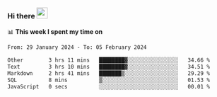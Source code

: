 ### Hi there <a href="https://www.gautamkrishnar.com/"><img src="https://media.giphy.com/media/hvRJCLFzcasrR4ia7z/giphy.gif" width="25px"></a>

📊 **This week I spent my time on**

<!--START_SECTION:waka-->

```txt
From: 29 January 2024 - To: 05 February 2024

Other        3 hrs 11 mins   ████████▓░░░░░░░░░░░░░░░░   34.66 %
Text         3 hrs 10 mins   ████████▓░░░░░░░░░░░░░░░░   34.51 %
Markdown     2 hrs 41 mins   ███████▒░░░░░░░░░░░░░░░░░   29.29 %
SQL          8 mins          ▒░░░░░░░░░░░░░░░░░░░░░░░░   01.53 %
JavaScript   0 secs          ░░░░░░░░░░░░░░░░░░░░░░░░░   00.01 %
```

<!--END_SECTION:waka-->
